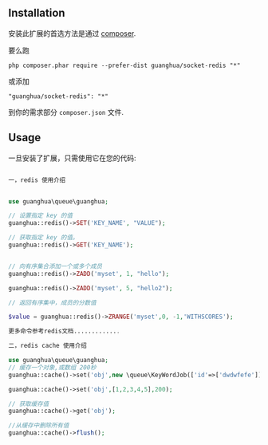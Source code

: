 Installation
------------

安装此扩展的首选方法是通过 [composer](http://getcomposer.org/download/).

要么跑

```
php composer.phar require --prefer-dist guanghua/socket-redis "*"
```

或添加

```
"guanghua/socket-redis": "*"
```

到你的需求部分 `composer.json` 文件.


Usage
-----

一旦安装了扩展，只需使用它在您的代码:

```php

一，redis 使用介绍


use guanghua\queue\guanghua;

// 设置指定 key 的值
guanghua::redis()->SET('KEY_NAME', "VALUE");

// 获取指定 key 的值。
guanghua::redis()->GET('KEY_NAME');


// 向有序集合添加一个或多个成员
guanghua::redis()->ZADD('myset', 1, "hello");

guanghua::redis()->ZADD('myset', 5, "hello2");

// 返回有序集中，成员的分数值

$value = guanghua::redis()->ZRANGE('myset',0, -1,'WITHSCORES');

更多命令参考redis文档.............

二，redis cache 使用介绍

use guanghua\queue\guanghua;
// 缓存一个对象,或数组 200秒
guanghua::cache()->set('obj',new \queue\KeyWordJob(['id'=>['dwdwfefe']]),200);

guanghua::cache()->set('obj',[1,2,3,4,5],200);

// 获取缓存值
guanghua::cache()->get('obj');

//从缓存中删除所有值
guanghua::cache()->flush();
